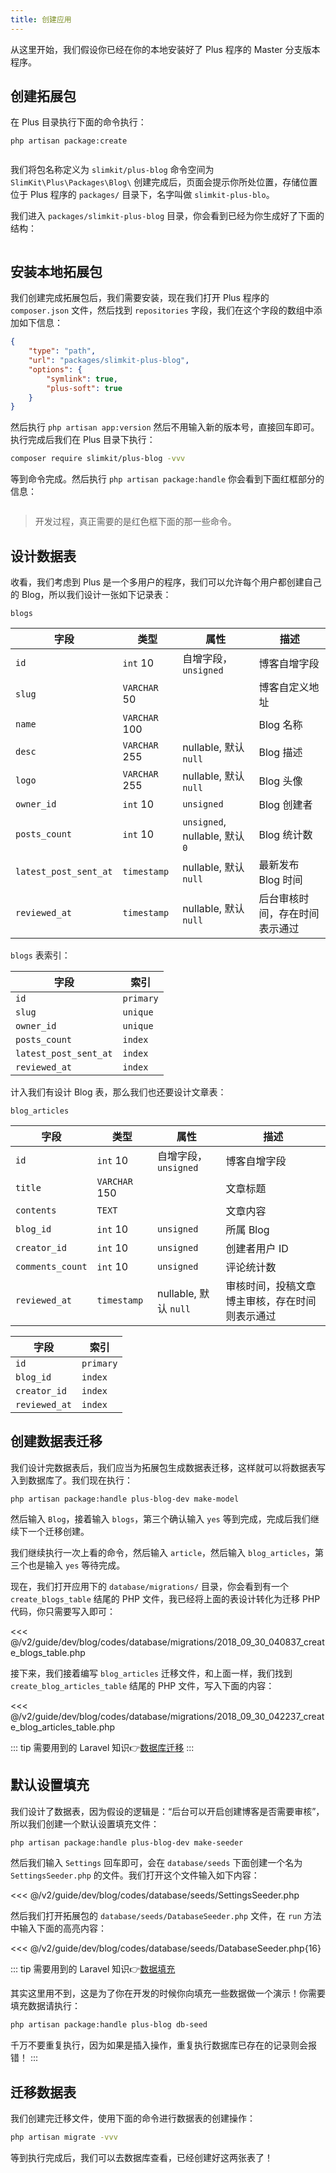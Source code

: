 ```yaml
---
title: 创建应用
---
```


从这里开始，我们假设你已经在你的本地安装好了 Plus 程序的 Master 分支版本程序。

## 创建拓展包

在 Plus 目录执行下面的命令执行：

```
php artisan package:create
```

<img :src="$withBase('/assets/img/v2/guide/dev/blog/create-blog-package.gif')" />

我们将包名称定义为 `slimkit/plus-blog` 命令空间为 `SlimKit\Plus\Packages\Blog\` 创建完成后，页面会提示你所处位置，存储位置位于 Plus 程序的 `packages/` 目录下，名字叫做 `slimkit-plus-blo`。

我们进入 `packages/slimkit-plus-blog` 目录，你会看到已经为你生成好了下面的结构：

<img :src="$withBase('/assets/img/v2/guide/dev/blog/base-created-package-dir-tree.png')" /> 

## 安装本地拓展包

我们创建完成拓展包后，我们需要安装，现在我们打开 Plus 程序的 `composer.json` 文件，然后找到 `repositories` 字段，我们在这个字段的数组中添加如下信息：

```json
{
    "type": "path",
    "url": "packages/slimkit-plus-blog",
    "options": {
        "symlink": true,
        "plus-soft": true
    }
}
```

然后执行 `php artisan app:version` 然后不用输入新的版本号，直接回车即可。执行完成后我们在 Plus 目录下执行：

```bash
composer require slimkit/plus-blog -vvv
```

等到命令完成。然后执行 `php artisan package:handle` 你会看到下面红框部分的信息：

<img :src="$withBase('/assets/img/v2/guide/dev/blog/package-handlers-output.png')" /> 

> 开发过程，真正需要的是红色框下面的那一些命令。

## 设计数据表

收看，我们考虑到 Plus 是一个多用户的程序，我们可以允许每个用户都创建自己的 Blog，所以我们设计一张如下记录表：

`blogs`

| 字段 | 类型 | 属性 | 描述 |
|----|----|----|----|
| `id` | `int` 10 | 自增字段，`unsigned` | 博客自增字段 |
| `slug` | `VARCHAR` 50 | | 博客自定义地址 |
| `name` | `VARCHAR` 100 |  | Blog 名称 |
| `desc` | `VARCHAR` 255 | nullable, 默认 `null` | Blog 描述 |
| `logo` | `VARCHAR` 255 | nullable, 默认 `null` | Blog 头像 |
| `owner_id` | `int` 10 | `unsigned` | Blog 创建者 |
| `posts_count` | `int` 10 | `unsigned`, nullable,  默认 `0` | Blog 统计数 |
| `latest_post_sent_at` | `timestamp` | nullable, 默认 `null` | 最新发布 Blog 时间 |
| `reviewed_at` | `timestamp` | nullable, 默认 `null` | 后台审核时间，存在时间表示通过 |

`blogs` 表索引：

| 字段 | 索引 |
|----|----|
| `id` | `primary` |
| `slug` | `unique` |
| `owner_id` | `unique` |
| `posts_count` | `index` |
| `latest_post_sent_at` | `index` |
| `reviewed_at` | `index` |

计入我们有设计 Blog 表，那么我们也还要设计文章表：

`blog_articles`

| 字段 | 类型 | 属性 | 描述 |
|----|----|----|----|
| `id` | `int` 10 | 自增字段，`unsigned` | 博客自增字段 |
| `title` | `VARCHAR` 150 | | 文章标题 |
| `contents` | `TEXT` | | 文章内容 |
| `blog_id` | `int` 10 | `unsigned` | 所属 Blog |
| `creator_id` |`int` 10 | `unsigned` | 创建者用户 ID |
| `comments_count` | `int` 10 | `unsigned` | 评论统计数 |
| `reviewed_at` | `timestamp` | nullable, 默认 `null` | 审核时间，投稿文章博主审核，存在时间则表示通过 |

| 字段 | 索引 |
|----|----|
| `id` | `primary` |
| `blog_id` | `index` |
| `creator_id` | `index` |
| `reviewed_at` | `index` |

## 创建数据表迁移

我们设计完数据表后，我们应当为拓展包生成数据表迁移，这样就可以将数据表写入到数据库了。我们现在执行：

```
php artisan package:handle plus-blog-dev make-model
```

然后输入 `Blog`，接着输入 `blogs`，第三个确认输入 `yes` 等到完成，完成后我们继续下一个迁移创建。

我们继续执行一次上看的命令，然后输入 `article`，然后输入 `blog_articles`，第三个也是输入 `yes` 等待完成。

现在，我们打开应用下的 `database/migrations/` 目录，你会看到有一个 `create_blogs_table` 结尾的 PHP 文件，我已经将上面的表设计转化为迁移 PHP 代码，你只需要写入即可：

<<< @/v2/guide/dev/blog/codes/database/migrations/2018_09_30_040837_create_blogs_table.php

接下来，我们接着编写 `blog_articles` 迁移文件，和上面一样，我们找到 `create_blog_articles_table` 结尾的 PHP 文件，写入下面的内容：

<<< @/v2/guide/dev/blog/codes/database/migrations/2018_09_30_042237_create_blog_articles_table.php

::: tip
需要用到的 Laravel 知识👉[数据库迁移](https://laravel-china.org/docs/laravel/5.7/migrations/2291)
:::

## 默认设置填充

我们设计了数据表，因为假设的逻辑是：“后台可以开启创建博客是否需要审核”，所以我们创建一个默认设置填充文件：

```bash
php artisan package:handle plus-blog-dev make-seeder
```

然后我们输入 `Settings` 回车即可，会在 `database/seeds` 下面创建一个名为 `SettingsSeeder.php` 的文件。我们打开这个文件输入如下内容：

<<< @/v2/guide/dev/blog/codes/database/seeds/SettingsSeeder.php

然后我们打开拓展包的 `database/seeds/DatabaseSeeder.php` 文件，在 `run` 方法中输入下面的高亮内容：

<<< @/v2/guide/dev/blog/codes/database/seeds/DatabaseSeeder.php{16}

::: tip
需要用到的 Laravel 知识👉[数据填充](https://laravel-china.org/docs/laravel/5.7/seeding/2292)

其实这里用不到，这是为了你在开发的时候你向填充一些数据做一个演示！你需要填充数据请执行：

```bash
php artisan package:handle plus-blog db-seed
```

千万不要重复执行，因为如果是插入操作，重复执行数据库已存在的记录则会报错！
:::

## 迁移数据表

我们创建完迁移文件，使用下面的命令进行数据表的创建操作：

```bash
php artisan migrate -vvv
```

等到执行完成后，我们可以去数据库查看，已经创建好这两张表了！
